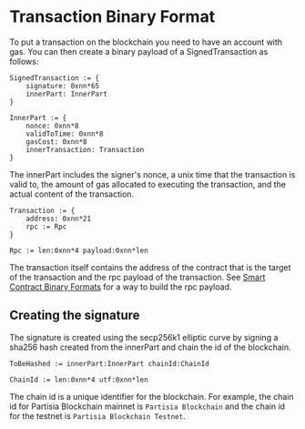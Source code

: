 # Transaction Binary Format

To put a transaction on the blockchain you need to have an account with gas. You can then create a binary payload of a SignedTransaction as follows:

```
SignedTransaction := {
    signature: 0xnn*65
    innerPart: InnerPart
}

InnerPart := {
    nonce: 0xnn*8
    validToTime: 0xnn*8
    gasCost: 0xnn*8
    innerTransaction: Transaction
}
```
The innerPart includes the signer's nonce, a unix time that the transaction is valid to,
the amount of gas allocated to executing the transaction, and the actual content of the transaction.

```
Transaction := {
    address: 0xnn*21
    rpc := Rpc
}

Rpc := len:0xnn*4 payload:0xnn*len
```

The transaction itself contains the address of the contract that is the target of the transaction 
and the rpc payload of the transaction. See [Smart Contract Binary Formats](../smart-contracts/smart-contract-binary-formats.md) 
for a way to build the rpc payload.

## Creating the signature
The signature is created using the secp256k1 elliptic curve by signing a sha256 hash created from the innerPart and chain the id of the blockchain.

````
ToBeHashed := innerPart:InnerPart chainId:ChainId

ChainId := len:0xnn*4 utf:0xnn*len
````

The chain id is a unique identifier for the blockchain. For example, the chain id for Partisia Blockchain mainnet is
`Partisia Blockchain` and the chain id for the testnet is `Partisia Blockchain Testnet`.
